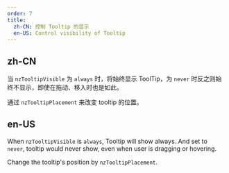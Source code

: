 ```yaml
---
order: 7
title:
  zh-CN: 控制 Tooltip 的显示
  en-US: Control visibility of Tooltip
---
```


## zh-CN

当 `nzTooltipVisible` 为 `always` 时，将始终显示 ToolTip，为 `never` 时反之则始终不显示，即使在拖动、移入时也是如此。

通过 `nzTooltipPlacement` 来改变 tooltip 的位置。

## en-US

When `nzTooltipVisible` is `always`, Tooltip will show always. And set to `never`, tooltip would never show, even when user is dragging or hovering.

Change the tooltip's position by `nzTooltipPlacement`.
